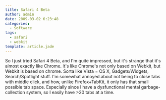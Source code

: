 ```yaml
---
title: Safari 4 Beta
author: admin
date: 2009-03-02 6:23:48
categories:
  - Software
tags:
  - safari
  - webkit
template: article.jade
---
```


So I just tried Safari 4 Beta, and I'm quite impressed, but it's strange that it's almost exactly like Chrome. It's like Chrome's not only based on Webkit, but Webkit is based on chrome. Sorta like Vista = OS X, Gadgets/Widgets, Search/Spotlight stuff.
I'm somewhat annoyed about not being to close tabs with middle click, and how, unlike Firefox+TabKit, it only has that small possible tab space. Especially since I have a dysfunctional mental garbage-collection system, so I easily have &gt;20 tabs at a time.
